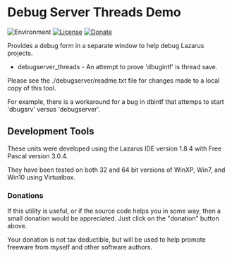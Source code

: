 # Debug Server Threads Demo
![Environment](https://img.shields.io/badge/Windows-XP,%20Vista,%207,%208,%2010-brightgreen.svg)
[![License](https://img.shields.io/badge/license-unlicense-yellow.svg)](https://unlicense.org)
[![Donate](https://img.shields.io/badge/Donate-PayPal-red.svg)](https://www.paypal.me/JimDreherHome)

Provides a debug form in a separate window to help debug Lazarus projects.

* debugserver_threads - An attempt to prove 'dbugintf' is thread save.

Please see the ./debugserver/readme.txt file for changes made to a local copy of this tool.

For example, there is a workaround for a bug in dbintf that attemps to start 'dbugsrv' versus 'debugserver'.

## Development Tools

These units were developed using the Lazarus IDE version 1.8.4 with Free Pascal version 3.0.4.

They have been tested on both 32 and 64 bit versions of WinXP, Win7, and Win10 using Virtualbox.

### Donations

If this utility is useful, or if the source code helps you in some way, then a small donation would be appreciated.  Just click on the "donation" button above.

Your donation is not tax deductible, but will be used to help promote freeware from myself and other software authors.  
